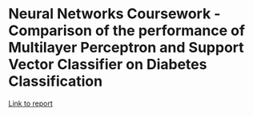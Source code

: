# Neural Networks Coursework - Comparison of the performance of Multilayer Perceptron and Support Vector Classifier on Diabetes Classification 
 
[Link to report](neural_net_report.pdf)
